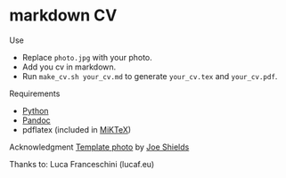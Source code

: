 # markdown CV

Use
- Replace `photo.jpg` with your photo.
- Add you cv in markdown.
- Run `make_cv.sh your_cv.md` to generate `your_cv.tex` and `your_cv.pdf`.

Requirements
- [Python](https://www.python.org/)
- [Pandoc](https://pandoc.org/)
- pdflatex (included in [MiKTeX](https://miktex.org))

Acknowledgment
[Template photo](https://unsplash.com/photos/dLij9K4ObYY) by [Joe Shields](https://unsplash.com/@fortyozsteak)

Thanks to: Luca Franceschini (lucaf.eu)